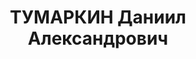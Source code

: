 ---
title: ТУМАРКИН Даниил Александрович
description: "Род. в 1893, Рогачев, еврей, обр.: высшее, б/п. Проживал: Москва, Большевистский\
  \ пер., д. 3/1, кв. 5. Зам. начальника сектора планово-экономического отдела Наркомата\
  \ легкой промышленности СССР. \n  Арестован 12.08.1937. Обв. в участии в антисоветской\
  \ вредительской организации в системе легкой промышленности СССР. Приговор: ВК ВС\
  \ СССР, 26.11.1937 – ВМН. Расстрелян 26.11.1937, г.Москва. \n  Реабилитирован ВК\
  \ ВС СССР 28.11.1956"
---